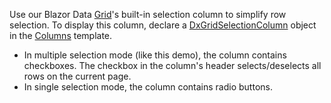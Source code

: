 Use our Blazor Data [Grid](https://docs.devexpress.com/Blazor/DevExpress.Blazor.DxGrid)'s built-in selection column to simplify row selection. To display this column, declare a [DxGridSelectionColumn](https://docs.devexpress.com/Blazor/DevExpress.Blazor.DxGridSelectionColumn) object in the [Columns](https://docs.devexpress.com/Blazor/DevExpress.Blazor.DxGrid.Columns) template.

* In multiple selection mode (like this demo), the column contains checkboxes. The checkbox in the column's header selects/deselects all rows on the current page.
* In single selection mode, the column contains radio buttons.
